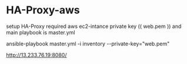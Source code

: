 # HA-Proxy-aws

setup HA-Proxy required aws ec2-intance private key (( web.pem )) and main  playbook is master.yml 

ansible-playbook  master.yml  -i inventory --private-key="web.pem"

http://13.233.76.19:8080/
